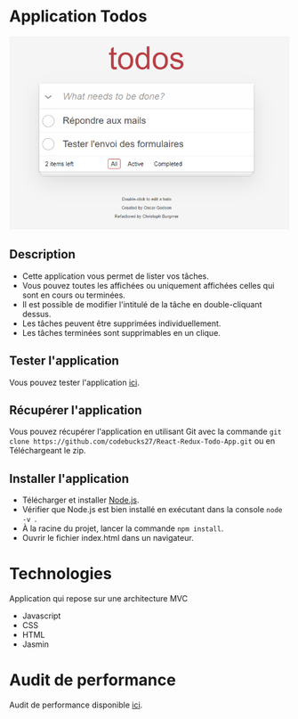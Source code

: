 # Application Todos

![img.png](img.png)

## Description
- Cette application vous permet de lister vos tâches. 
- Vous pouvez toutes les affichées ou uniquement affichées celles qui sont en cours ou terminées.
- Il est possible de modifier l'intitulé de la tâche en double-cliquant dessus.
- Les tâches peuvent être supprimées individuellement.
- Les tâches terminées sont supprimables en un clique.

## Tester l'application
Vous pouvez tester l'application [ici](https://boris74000.github.io/OC-Projet-8-reprenez-et-ameliorez-un-projet-existant/ "").

## Récupérer l'application

Vous pouvez récupérer l'application en utilisant Git avec la commande ```git clone https://github.com/codebucks27/React-Redux-Todo-App.git```
ou en Téléchargeant le zip.

## Installer l'application

- Télécharger et installer [Node.js](https://nodejs.org/fr/download/ "download node.js").
- Vérifier que Node.js est bien installé en exécutant dans la console ```node -v ```.
- À la racine du projet, lancer la commande ``npm install``.
- Ouvrir le fichier index.html dans un navigateur.

# Technologies

Application qui repose sur une architecture MVC

- Javascript
- CSS
- HTML
- Jasmin

# Audit de performance
Audit de performance disponible [ici](https://github.com/Boris74000/OC-Projet-8-reprenez-et-ameliorez-un-projet-existant/blob/master/audit-todolistme/Audit%20de%20performance%20Todolistme.pdf "Audit de performance").
